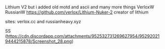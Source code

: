 Lithium V2
but i added old motd and ascii and many more things
VerloxW
RussianW
https://github.com/verlox/Lithium-Nuker-2 creator of lithium

sites: verlox.cc and russianheavy.xyz

SS (https://cdn.discordapp.com/attachments/952532731269627954/952920219444215878/Screenshot_28.png)
